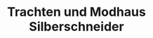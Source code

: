 ---
title: "Trachten und Modhaus Silberschneider"
url: /sankt-andrae-hoech/trachten-und-modhaus-silberschneider/
shop: Kleidung
---
